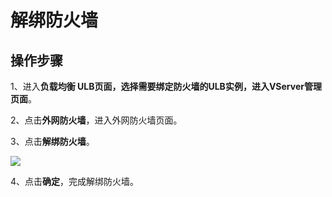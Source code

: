 


# 解绑防火墙



## 操作步骤

1、进入**负载均衡 ULB页面，**选择需要绑定防火墙的ULB实例，进入**VServer管理页面**。

2、点击**外网防火墙**，进入外网防火墙页面。

3、点击**解绑防火墙**。

![](https://static.ucloud.cn/7641d82eaaa64ccbb4cbdb0957f62d3d.png)

4、点击**确定**，完成解绑防火墙。

